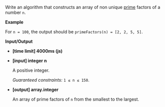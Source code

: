 ﻿Write an algorithm that constructs an array of non unique [prime](keyword://prime-number) factors of a number `n`.

**Example**

For `n = 100`, the output should be
`primeFactors(n) = [2, 2, 5, 5]`.

**Input/Output**

*   **[time limit] 4000ms (js)**

*   **[input] integer n**

    A positive integer.

    _Guaranteed constraints:_
    `1 ≤ n ≤ 150`.

*   **[output] array.integer**

    An array of prime factors of `n` from the smallest to the largest.